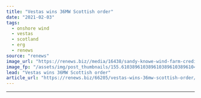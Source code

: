```yaml
---
title: "Vestas wins 36MW Scottish order"
date: "2021-02-03"
tags: 
  - onshore wind
  - vestas
  - scotland
  - erg
  - renews
source: "renews"
image_url: "https://renews.biz//media/16438/sandy-knowe-wind-farm-credit-burcote-wind.jpg?mode=crop&width=770&heightratio=0.6103896103896103896103896104&slimmage=true"
image_fp: "/assets/img/post_thumbnails/155.6103896103896103896103896104&slimmage=true"
lead: "Vestas wins 36MW Scottish order"
article_url: "https://renews.biz/66205/vestas-wins-36mw-scottish-order/"
---
```


---
